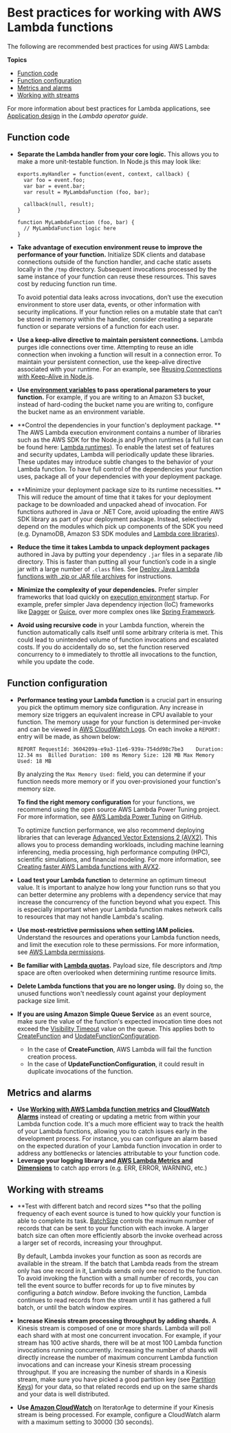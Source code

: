 # Best practices for working with AWS Lambda functions<a name="best-practices"></a>

The following are recommended best practices for using AWS Lambda:

**Topics**
+ [Function code](#function-code)
+ [Function configuration](#function-configuration)
+ [Metrics and alarms](#alarming-metrics)
+ [Working with streams](#stream-events)

For more information about best practices for Lambda applications, see [Application design](https://docs.aws.amazon.com/lambda/latest/operatorguide/application-design.html) in the *Lambda operator guide*\.

## Function code<a name="function-code"></a>
+ **Separate the Lambda handler from your core logic\.** This allows you to make a more unit\-testable function\. In Node\.js this may look like: 

  ```
  exports.myHandler = function(event, context, callback) {
  	var foo = event.foo;
  	var bar = event.bar;
  	var result = MyLambdaFunction (foo, bar);
  
  	callback(null, result);
  }
  
  function MyLambdaFunction (foo, bar) {
  	// MyLambdaFunction logic here
  }
  ```
+ **Take advantage of execution environment reuse to improve the performance of your function\.** Initialize SDK clients and database connections outside of the function handler, and cache static assets locally in the `/tmp` directory\. Subsequent invocations processed by the same instance of your function can reuse these resources\. This saves cost by reducing function run time\.

  To avoid potential data leaks across invocations, don’t use the execution environment to store user data, events, or other information with security implications\. If your function relies on a mutable state that can’t be stored in memory within the handler, consider creating a separate function or separate versions of a function for each user\.
+ **Use a keep\-alive directive to maintain persistent connections\.** Lambda purges idle connections over time\. Attempting to reuse an idle connection when invoking a function will result in a connection error\. To maintain your persistent connection, use the keep\-alive directive associated with your runtime\. For an example, see [Reusing Connections with Keep\-Alive in Node\.js](https://docs.aws.amazon.com//sdk-for-javascript/v2/developer-guide/node-reusing-connections.html)\.
+ **Use [environment variables](configuration-envvars.md) to pass operational parameters to your function\.** For example, if you are writing to an Amazon S3 bucket, instead of hard\-coding the bucket name you are writing to, configure the bucket name as an environment variable\.
+ **Control the dependencies in your function's deployment package\. ** The AWS Lambda execution environment contains a number of libraries such as the AWS SDK for the Node\.js and Python runtimes \(a full list can be found here: [Lambda runtimes](lambda-runtimes.md)\)\. To enable the latest set of features and security updates, Lambda will periodically update these libraries\. These updates may introduce subtle changes to the behavior of your Lambda function\. To have full control of the dependencies your function uses, package all of your dependencies with your deployment package\. 
+ **Minimize your deployment package size to its runtime necessities\. ** This will reduce the amount of time that it takes for your deployment package to be downloaded and unpacked ahead of invocation\. For functions authored in Java or \.NET Core, avoid uploading the entire AWS SDK library as part of your deployment package\. Instead, selectively depend on the modules which pick up components of the SDK you need \(e\.g\. DynamoDB, Amazon S3 SDK modules and [Lambda core libraries](https://github.com/aws/aws-lambda-java-libs)\)\. 
+ **Reduce the time it takes Lambda to unpack deployment packages** authored in Java by putting your dependency `.jar` files in a separate /lib directory\. This is faster than putting all your function’s code in a single jar with a large number of `.class` files\. See [Deploy Java Lambda functions with \.zip or JAR file archives](java-package.md) for instructions\.
+ **Minimize the complexity of your dependencies\.** Prefer simpler frameworks that load quickly on [execution environment](runtimes-context.md) startup\. For example, prefer simpler Java dependency injection \(IoC\) frameworks like [Dagger](https://google.github.io/dagger/) or [Guice](https://github.com/google/guice), over more complex ones like [Spring Framework](https://github.com/spring-projects/spring-framework)\. 
+ **Avoid using recursive code** in your Lambda function, wherein the function automatically calls itself until some arbitrary criteria is met\. This could lead to unintended volume of function invocations and escalated costs\. If you do accidentally do so, set the function reserved concurrency to `0` immediately to throttle all invocations to the function, while you update the code\.

## Function configuration<a name="function-configuration"></a>
+ **Performance testing your Lambda function** is a crucial part in ensuring you pick the optimum memory size configuration\. Any increase in memory size triggers an equivalent increase in CPU available to your function\. The memory usage for your function is determined per\-invoke and can be viewed in [AWS CloudWatch Logs](https://docs.aws.amazon.com/AmazonCloudWatch/latest/monitoring/WhatIsCloudWatchLogs.html)\. On each invoke a `REPORT:` entry will be made, as shown below: 

  ```
  REPORT RequestId: 3604209a-e9a3-11e6-939a-754dd98c7be3	Duration: 12.34 ms	Billed Duration: 100 ms Memory Size: 128 MB	Max Memory Used: 18 MB
  ```

  By analyzing the `Max Memory Used:` field, you can determine if your function needs more memory or if you over\-provisioned your function's memory size\. 

  **To find the right memory configuration** for your functions, we recommend using the open source AWS Lambda Power Tuning project\. For more information, see [AWS Lambda Power Tuning](https://github.com/alexcasalboni/aws-lambda-power-tuning) on GitHub\. 

  To optimize function performance, we also recommend deploying libraries that can leverage [Advanced Vector Extensions 2 \(AVX2\)](https://docs.aws.amazon.com/lambda/latest/dg/runtimes-avx2.html)\. This allows you to process demanding workloads, including machine learning inferencing, media processing, high performance computing \(HPC\), scientific simulations, and financial modeling\. For more information, see [Creating faster AWS Lambda functions with AVX2](https://aws.amazon.com/blogs/compute/creating-faster-aws-lambda-functions-with-avx2/)\.
+ **Load test your Lambda function** to determine an optimum timeout value\. It is important to analyze how long your function runs so that you can better determine any problems with a dependency service that may increase the concurrency of the function beyond what you expect\. This is especially important when your Lambda function makes network calls to resources that may not handle Lambda's scaling\. 
+ **Use most\-restrictive permissions when setting IAM policies\.** Understand the resources and operations your Lambda function needs, and limit the execution role to these permissions\. For more information, see [AWS Lambda permissions](lambda-permissions.md)\. 
+ **Be familiar with [Lambda quotas](gettingstarted-limits.md)\.** Payload size, file descriptors and /tmp space are often overlooked when determining runtime resource limits\. 
+ **Delete Lambda functions that you are no longer using\.** By doing so, the unused functions won't needlessly count against your deployment package size limit\.
+ **If you are using Amazon Simple Queue Service** as an event source, make sure the value of the function's expected invocation time does not exceed the [Visibility Timeout](https://docs.aws.amazon.com/AWSSimpleQueueService/latest/SQSDeveloperGuide/sqs-visibility-timeout.html) value on the queue\. This applies both to [CreateFunction](API_CreateFunction.md) and [UpdateFunctionConfiguration](API_UpdateFunctionConfiguration.md)\.
  + In the case of **CreateFunction**, AWS Lambda will fail the function creation process\.
  + In the case of **UpdateFunctionConfiguration**, it could result in duplicate invocations of the function\.

## Metrics and alarms<a name="alarming-metrics"></a>
+ **Use [Working with AWS Lambda function metrics](monitoring-metrics.md) and [ CloudWatch Alarms](https://docs.aws.amazon.com/AmazonCloudWatch/latest/monitoring/AlarmThatSendsEmail.html)** instead of creating or updating a metric from within your Lambda function code\. It's a much more efficient way to track the health of your Lambda functions, allowing you to catch issues early in the development process\. For instance, you can configure an alarm based on the expected duration of your Lambda function invocation in order to address any bottlenecks or latencies attributable to your function code\.
+ **Leverage your logging library and [AWS Lambda Metrics and Dimensions](https://docs.aws.amazon.com/AmazonCloudWatch/latest/monitoring/lam-metricscollected.html)** to catch app errors \(e\.g\. ERR, ERROR, WARNING, etc\.\) 

## Working with streams<a name="stream-events"></a>
+ **Test with different batch and record sizes **so that the polling frequency of each event source is tuned to how quickly your function is able to complete its task\. [BatchSize](API_CreateEventSourceMapping.md#SSS-CreateEventSourceMapping-request-BatchSize) controls the maximum number of records that can be sent to your function with each invoke\. A larger batch size can often more efficiently absorb the invoke overhead across a larger set of records, increasing your throughput\.

  By default, Lambda invokes your function as soon as records are available in the stream\. If the batch that Lambda reads from the stream only has one record in it, Lambda sends only one record to the function\. To avoid invoking the function with a small number of records, you can tell the event source to buffer records for up to five minutes by configuring a *batch window*\. Before invoking the function, Lambda continues to read records from the stream until it has gathered a full batch, or until the batch window expires\.
+ **Increase Kinesis stream processing throughput by adding shards\.** A Kinesis stream is composed of one or more shards\. Lambda will poll each shard with at most one concurrent invocation\. For example, if your stream has 100 active shards, there will be at most 100 Lambda function invocations running concurrently\. Increasing the number of shards will directly increase the number of maximum concurrent Lambda function invocations and can increase your Kinesis stream processing throughput\. If you are increasing the number of shards in a Kinesis stream, make sure you have picked a good partition key \(see [Partition Keys](https://docs.aws.amazon.com/streams/latest/dev/key-concepts.html#partition-key)\) for your data, so that related records end up on the same shards and your data is well distributed\. 
+ **Use [Amazon CloudWatch](https://docs.aws.amazon.com/streams/latest/dev/monitoring-with-cloudwatch.html)** on IteratorAge to determine if your Kinesis stream is being processed\. For example, configure a CloudWatch alarm with a maximum setting to 30000 \(30 seconds\)\.